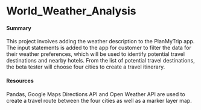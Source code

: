 # World_Weather_Analysis
#### Summary
This project involves adding the weather description to the PlanMyTrip app. The input statements is added to the app for customer to filter the data for their weather preferences, which will be used to identify potential travel destinations and nearby hotels. From the list of potential travel destinations, the beta tester will choose four cities to create a travel itinerary. 
#### Resources
Pandas, Google Maps Directions API and Open Weather API are used to  create a travel route between the four cities as well as a marker layer map.
